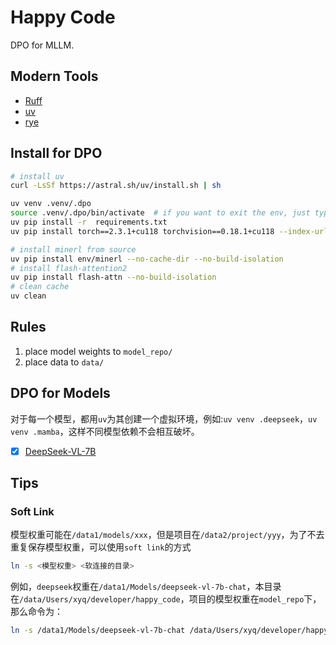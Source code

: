 # Happy Code
DPO for MLLM.

## Modern Tools
- [Ruff](https://github.com/astral-sh/ruff)
- [uv](https://github.com/astral-sh/uv)
- [rye](https://github.com/astral-sh/rye)


## Install for DPO
```bash
# install uv
curl -LsSf https://astral.sh/uv/install.sh | sh

uv venv .venv/.dpo
source .venv/.dpo/bin/activate  # if you want to exit the env, just type deactivate
uv pip install -r  requirements.txt
uv pip install torch==2.3.1+cu118 torchvision==0.18.1+cu118 --index-url https://download.pytorch.org/whl/cu118

# install minerl from source
uv pip install env/minerl --no-cache-dir --no-build-isolation
# install flash-attention2
uv pip install flash-attn --no-build-isolation
# clean cache
uv clean
```

## Rules
1. place model weights to `model_repo/`
2. place data to `data/`


## DPO for Models
对于每一个模型，都用`uv`为其创建一个虚拟环境，例如:`uv venv .deepseek`，`uv venv .mamba`，这样不同模型依赖不会相互破坏。
- [x] [DeepSeek-VL-7B](https://github.com/deepseek-ai/DeepSeek-VL)


## Tips
### Soft Link
模型权重可能在`/data1/models/xxx`，但是项目在`/data2/project/yyy`，为了不去重复保存模型权重，可以使用`soft link`的方式
```bash
ln -s <模型权重> <软连接的目录>
```

例如，`deepseek`权重在`/data1/Models/deepseek-vl-7b-chat`，本目录在`/data/Users/xyq/developer/happy_code`，项目的模型权重在`model_repo`下，那么命令为：
```bash
ln -s /data1/Models/deepseek-vl-7b-chat /data/Users/xyq/developer/happy_code/model_repo
```